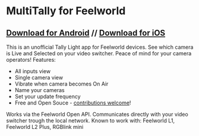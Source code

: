 # MultiTally for Feelworld

## [Download for Android](https://play.google.com/store/apps/details?id=pro.fodor.multitally) // [Download for iOS](https://apps.apple.com/us/app/multitally-for-feelworld/id6475365854)

This is an unofficial Tally Light app for Feelworld devices.
See which camera is Live and Selected on your video switcher. Peace of mind for your camera operators!
Features:
  - All inputs view
  - Single camera view
  - Vibrate when camera becomes On Air
  - Name your cameras
  - Set your update frequency
  - Free and Open Souce - [contributions welcome](https://github.com/RedyAu/multitally/issues/new)!

Works via the Feelworld Open API. Communicates directly with your video switcher trough the local network.
Known to work with: Feelworld L1, Feelworld L2 Plus, RGBlink mini
